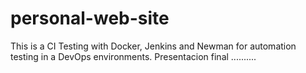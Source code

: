 # personal-web-site
This is a CI Testing with Docker, Jenkins and Newman for automation testing in a DevOps environments.
Presentacion final ..........